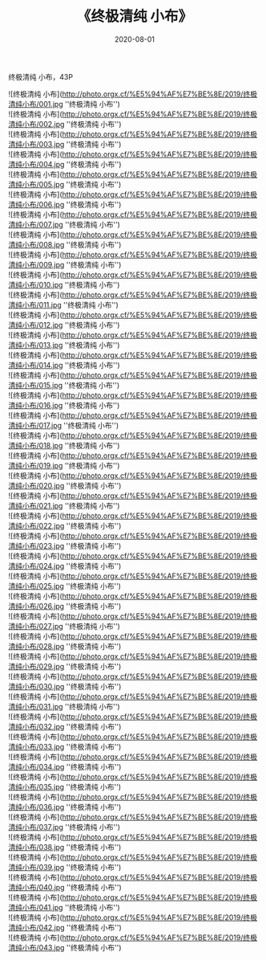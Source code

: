 ﻿---
layout: post
title:  《终极清纯 小布》
date:   2020-08-01
image: http://photo.orgx.cf/%E5%94%AF%E7%BE%8E/2019/终极清纯小布/000.jpg
categories: [美女, 清纯, 唯美]
---

终极清纯 小布，43P

![终极清纯 小布](http://photo.orgx.cf/%E5%94%AF%E7%BE%8E/2019/终极清纯小布/001.jpg ''终极清纯 小布'') <br>
![终极清纯 小布](http://photo.orgx.cf/%E5%94%AF%E7%BE%8E/2019/终极清纯小布/002.jpg ''终极清纯 小布'') <br>
![终极清纯 小布](http://photo.orgx.cf/%E5%94%AF%E7%BE%8E/2019/终极清纯小布/003.jpg ''终极清纯 小布'') <br>
![终极清纯 小布](http://photo.orgx.cf/%E5%94%AF%E7%BE%8E/2019/终极清纯小布/004.jpg ''终极清纯 小布'') <br>
![终极清纯 小布](http://photo.orgx.cf/%E5%94%AF%E7%BE%8E/2019/终极清纯小布/005.jpg ''终极清纯 小布'') <br>
![终极清纯 小布](http://photo.orgx.cf/%E5%94%AF%E7%BE%8E/2019/终极清纯小布/006.jpg ''终极清纯 小布'') <br>
![终极清纯 小布](http://photo.orgx.cf/%E5%94%AF%E7%BE%8E/2019/终极清纯小布/007.jpg ''终极清纯 小布'') <br>
![终极清纯 小布](http://photo.orgx.cf/%E5%94%AF%E7%BE%8E/2019/终极清纯小布/008.jpg ''终极清纯 小布'') <br>
![终极清纯 小布](http://photo.orgx.cf/%E5%94%AF%E7%BE%8E/2019/终极清纯小布/009.jpg ''终极清纯 小布'') <br>
![终极清纯 小布](http://photo.orgx.cf/%E5%94%AF%E7%BE%8E/2019/终极清纯小布/010.jpg ''终极清纯 小布'') <br>
![终极清纯 小布](http://photo.orgx.cf/%E5%94%AF%E7%BE%8E/2019/终极清纯小布/011.jpg ''终极清纯 小布'') <br>
![终极清纯 小布](http://photo.orgx.cf/%E5%94%AF%E7%BE%8E/2019/终极清纯小布/012.jpg ''终极清纯 小布'') <br>
![终极清纯 小布](http://photo.orgx.cf/%E5%94%AF%E7%BE%8E/2019/终极清纯小布/013.jpg ''终极清纯 小布'') <br>
![终极清纯 小布](http://photo.orgx.cf/%E5%94%AF%E7%BE%8E/2019/终极清纯小布/014.jpg ''终极清纯 小布'') <br>
![终极清纯 小布](http://photo.orgx.cf/%E5%94%AF%E7%BE%8E/2019/终极清纯小布/015.jpg ''终极清纯 小布'') <br>
![终极清纯 小布](http://photo.orgx.cf/%E5%94%AF%E7%BE%8E/2019/终极清纯小布/016.jpg ''终极清纯 小布'') <br>
![终极清纯 小布](http://photo.orgx.cf/%E5%94%AF%E7%BE%8E/2019/终极清纯小布/017.jpg ''终极清纯 小布'') <br>
![终极清纯 小布](http://photo.orgx.cf/%E5%94%AF%E7%BE%8E/2019/终极清纯小布/018.jpg ''终极清纯 小布'') <br>
![终极清纯 小布](http://photo.orgx.cf/%E5%94%AF%E7%BE%8E/2019/终极清纯小布/019.jpg ''终极清纯 小布'') <br>
![终极清纯 小布](http://photo.orgx.cf/%E5%94%AF%E7%BE%8E/2019/终极清纯小布/020.jpg ''终极清纯 小布'') <br>
![终极清纯 小布](http://photo.orgx.cf/%E5%94%AF%E7%BE%8E/2019/终极清纯小布/021.jpg ''终极清纯 小布'') <br>
![终极清纯 小布](http://photo.orgx.cf/%E5%94%AF%E7%BE%8E/2019/终极清纯小布/022.jpg ''终极清纯 小布'') <br>
![终极清纯 小布](http://photo.orgx.cf/%E5%94%AF%E7%BE%8E/2019/终极清纯小布/023.jpg ''终极清纯 小布'') <br>
![终极清纯 小布](http://photo.orgx.cf/%E5%94%AF%E7%BE%8E/2019/终极清纯小布/024.jpg ''终极清纯 小布'') <br>
![终极清纯 小布](http://photo.orgx.cf/%E5%94%AF%E7%BE%8E/2019/终极清纯小布/025.jpg ''终极清纯 小布'') <br>
![终极清纯 小布](http://photo.orgx.cf/%E5%94%AF%E7%BE%8E/2019/终极清纯小布/026.jpg ''终极清纯 小布'') <br>
![终极清纯 小布](http://photo.orgx.cf/%E5%94%AF%E7%BE%8E/2019/终极清纯小布/027.jpg ''终极清纯 小布'') <br>
![终极清纯 小布](http://photo.orgx.cf/%E5%94%AF%E7%BE%8E/2019/终极清纯小布/028.jpg ''终极清纯 小布'') <br>
![终极清纯 小布](http://photo.orgx.cf/%E5%94%AF%E7%BE%8E/2019/终极清纯小布/029.jpg ''终极清纯 小布'') <br>
![终极清纯 小布](http://photo.orgx.cf/%E5%94%AF%E7%BE%8E/2019/终极清纯小布/030.jpg ''终极清纯 小布'') <br>
![终极清纯 小布](http://photo.orgx.cf/%E5%94%AF%E7%BE%8E/2019/终极清纯小布/031.jpg ''终极清纯 小布'') <br>
![终极清纯 小布](http://photo.orgx.cf/%E5%94%AF%E7%BE%8E/2019/终极清纯小布/032.jpg ''终极清纯 小布'') <br>
![终极清纯 小布](http://photo.orgx.cf/%E5%94%AF%E7%BE%8E/2019/终极清纯小布/033.jpg ''终极清纯 小布'') <br>
![终极清纯 小布](http://photo.orgx.cf/%E5%94%AF%E7%BE%8E/2019/终极清纯小布/034.jpg ''终极清纯 小布'') <br>
![终极清纯 小布](http://photo.orgx.cf/%E5%94%AF%E7%BE%8E/2019/终极清纯小布/035.jpg ''终极清纯 小布'') <br>
![终极清纯 小布](http://photo.orgx.cf/%E5%94%AF%E7%BE%8E/2019/终极清纯小布/036.jpg ''终极清纯 小布'') <br>
![终极清纯 小布](http://photo.orgx.cf/%E5%94%AF%E7%BE%8E/2019/终极清纯小布/037.jpg ''终极清纯 小布'') <br>
![终极清纯 小布](http://photo.orgx.cf/%E5%94%AF%E7%BE%8E/2019/终极清纯小布/038.jpg ''终极清纯 小布'') <br>
![终极清纯 小布](http://photo.orgx.cf/%E5%94%AF%E7%BE%8E/2019/终极清纯小布/039.jpg ''终极清纯 小布'') <br>
![终极清纯 小布](http://photo.orgx.cf/%E5%94%AF%E7%BE%8E/2019/终极清纯小布/040.jpg ''终极清纯 小布'') <br>
![终极清纯 小布](http://photo.orgx.cf/%E5%94%AF%E7%BE%8E/2019/终极清纯小布/041.jpg ''终极清纯 小布'') <br>
![终极清纯 小布](http://photo.orgx.cf/%E5%94%AF%E7%BE%8E/2019/终极清纯小布/042.jpg ''终极清纯 小布'') <br>
![终极清纯 小布](http://photo.orgx.cf/%E5%94%AF%E7%BE%8E/2019/终极清纯小布/043.jpg ''终极清纯 小布'') <br>
